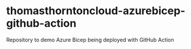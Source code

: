# thomasthorntoncloud-azurebicep-github-action
Repository to demo Azure Bicep being deployed with GitHub Action
